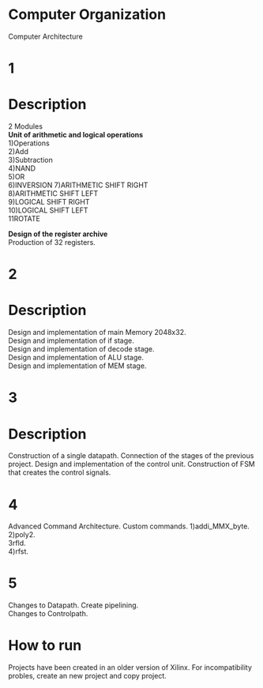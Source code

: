 # Computer Organization
 Computer Architecture


# 1 <br />

# Description <br />
2 Modules <br />
**Unit of arithmetic and logical operations** <br />
1)Operations <br />
2)Add <br />
3)Subtraction <br />
4)NAND <br />
5)OR <br />
6)INVERSION
7)ARITHMETIC SHIFT RIGHT <br />
8)ARITHMETIC SHIFT LEFT <br />
9)LOGICAL SHIFT RIGHT <br />
10)LOGICAL SHIFT LEFT <br />
11ROTATE <br />

**Design of the register archive** <br />
Production of 32 registers. <br />

# 2<br />
# Description <br />
Design and implementation of main Memory 2048x32.<br />
Design and implementation of if stage.<br />
Design and implementation of decode stage. <br />
Design and implementation of ALU stage. <br />
Design and implementation of MEM stage. <br />

# 3 <br />
# Description <br />
Construction of a single datapath. Connection of the stages of the previous project.
Design and implementation of the control unit. Construction of FSM that creates the control signals.

# 4 <br />
Advanced Command Architecture. Custom commands.
1)addi_MMX_byte. <br />
2)poly2. <br />
3rfld. <br />
4)rfst. <br />

# 5 <br />
Changes to Datapath. Create pipelining. <br />
Changes to Controlpath.

# How to run
Projects have been created in an older version of Xilinx. For incompatibility probles, create an new project and copy project.